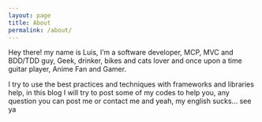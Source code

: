 ```yaml
---
layout: page
title: About
permalink: /about/
---
```


Hey there! my name is Luis, I’m a software developer, MCP, MVC and BDD/TDD guy, Geek, drinker, bikes and cats lover and once upon a 
time guitar player, Anime Fan and Gamer.

I try to use the best practices and techniques with frameworks and libraries help, in this blog I will try to post some of my codes 
to help you, any question you can post me or contact me and yeah, my english sucks…  see ya

